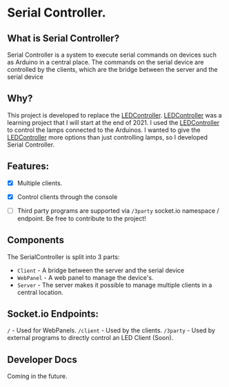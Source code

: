 # Serial Controller.

## What is Serial Controller?
Serial Controller is a system to execute serial commands on devices such as Arduino in a central place.
The commands on the serial device are controlled by the clients, which are the bridge between the server and the serial device

## Why?
This project is developed to replace the [LEDController](https://github.com/CrazyVinc/LED-Controller).
[LEDController](https://github.com/CrazyVinc/LED-Controller) was a learning project that I will start at the end of 2021. I used the [LEDController](https://github.com/CrazyVinc/LED-Controller) to control the lamps connected to the Arduinos.
I wanted to give the [LEDController](https://github.com/CrazyVinc/LED-Controller) more options than just controlling lamps, so I developed Serial Controller.


## Features:
- [x] Multiple clients.
- [x] Control clients through the console
- [ ] Third party programs are supported via `/3party` socket.io namespace / endpoint.
Be free to contribute to the project!


## Components
The SerialController is split into 3 parts:
- `Client` - A bridge between the server and the serial device
- `WebPanel` - A web panel to manage the device's.
- `Server` - The server makes it possible to manage multiple clients in a central location.


## Socket.io Endpoints:
`/` - Used for WebPanels.
`/client` - Used by the clients.
`/3party` - Used by external programs to directly control an LED Client (Soon).

## Developer Docs
Coming in the future.